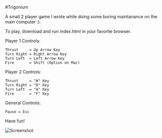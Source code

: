 #Trigonium

A small 2 player game I wrote while doing some boring maintanance on the main computer :).

To play, download and run index.html in your favorite browser.

Player 1 Controls:

	Thrust     = Up Arrow Key
	Turn Right = Right Arrow Key
	Turn Left  = Left Arrow Key
	Fire       = Shift (Option on Mac)

Player 2 Controls: 

	Thrust     = "W" Key 
	Turn Right = "D" Key
	Turn Left  = "A" Key 
	Fire       = "F" Key

General Controls:

	Pause = Esc

Have fun!

![Screenshot](https://github.com/DusanDimitric/Trigonium/blob/master/screenshot.png)
